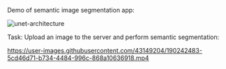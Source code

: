 Demo of semantic image segmentation app:

![unet-architecture](https://user-images.githubusercontent.com/43149204/190242581-6d3e57a1-b510-45f1-b6b3-2214bea9b418.jpg)

Task: Upload an image to the server and perform semantic segmentation:

https://user-images.githubusercontent.com/43149204/190242483-5cd46d71-b734-4484-996c-868a10636918.mp4
